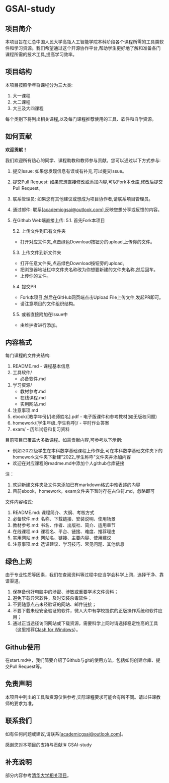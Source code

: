 
# GSAI-study

## 项目简介

本项目旨在汇总中国人民大学高瓴人工智能学院本科阶段各个课程所需的工具类软件和学习资源。我们希望通过这个开源协作平台,帮助学生更好地了解和准备各门课程所需的技术工具,提高学习效率。

## 项目结构

本项目按照学年将课程分为三大类:

1. 大一课程
2. 大二课程
3. 大三及大四课程

每个类别下将列出相关课程,以及每门课程推荐使用的工具、软件和自学资源。

## 如何贡献

**欢迎贡献！**

我们欢迎所有热心的同学、课程助教和教师参与贡献。您可以通过以下方式参与:

1. 提交Issue: 如果您发现信息有误或有补充,可以提交Issue。
2. 提交Pull Request: 如果您想直接修改或添加内容,可以Fork本仓库,修改后提交Pull Request。
3. 联系管理员: 如果您有其他建议或想成为项目协作者,请联系项目管理员。
4. 通过邮件: 联系[academicgsai@outlook.com],反映您想分享或反馈的内容。
5. 在Github Web端直接上传:
   5.1. 首先Fork本项目
   
   5.2. 上传文件到已有文件夹
   - 打开对应文件夹,点击绿色Download按钮旁的upload,上传你的文件。
   
   5.3. 上传文件到新文件夹
   - 打开任意文件夹,点击绿色Download按钮旁的upload。
   - 把浏览器地址栏中文件夹名称改为你想要新建的文件夹名称,然后回车。
   - 上传你的文件。
   
   5.4. 提交PR
   - Fork本项目,然后在GitHub网页端点击Upload File上传文件,发起PR即可。
   - 请注意项目的文件组织结构。
   
   5.5. 或者直接附加在Issue中
   - 由维护者进行添加。

## 内容格式

每门课程的文件夹结构:

1. README.md - 课程基本信息
2. 工具软件/
   - 必备软件.md
3. 学习资源/
   - 教材参考.md
   - 在线课程.md
   - 实用网站.md
4. 注意事项.md
5. ebook/[教学年份]/[老师姓名].pdf - 电子版课件和参考教材(如无版权问题)
6. homework/[学生年级_学生称呼]/ - 平时作业答案
7. exam/ - 历年试卷和复习资料


目前项目已覆盖大多数课程。如需贡献内容,可参考以下示例:
- 例如:2022级学生在本科数学基础课程上传作业,可在本科数学基础文件夹下的homework文件夹下新建"2022_学生称呼"文件夹并添加内容
- 欢迎在对应课程的readme.md中添加个人github仓库链接

注：
1. 欢迎新建文件夹及文件来添加已有markdown格式中难表述的内容
2. 目前ebook，homework，exam文件夹下暂时存在占位符.md，忽略即可




文件内容格式:

1. README.md: 课程简介、大纲、考核方式
2. 必备软件.md: 名称、下载链接、安装说明、使用场景
3. 教材参考.md: 书名、作者、出版社、简介、适用章节
4. 在线课程.md: 课程名、平台、链接、难度、推荐理由
5. 实用网站.md: 网站名、链接、主要内容、使用建议
6. 注意事项.md: 选课建议、学习技巧、常见问题、其他信息


## 绿色上网

由于专业性质等因素，我们在查阅资料等过程中应当学会科学上网，选择干净、靠谱渠道。

1. 保存备份好电脑中的涉密、涉敏或重要学术文件资料；
2. 避免下载异常软件，及时安装杀毒软件；
3. 不要随意点击未经验证的网站、邮件链接；
4. 不要下载未经安全验证的软件，微人大中有学校提供的正版操作系统和软件应用；
5. 通过正当途径访问网站或下载资源，需要科学上网时请选择稳定性高的工具（这里推荐[Clash for Windows](https://jiasupanda.com/clash-how-to)）。

## Github使用

在start.md中，我们简要介绍了Github与git的使用方法，包括如何创建仓库、提交Pull Request等。


  

## 免责声明

本项目中列出的工具和资源仅供参考,实际课程要求可能会有所不同。请以任课教师的要求为准。

## 联系我们

如有任何问题或建议,请联系[academicgsai@outlook.com]。

感谢您对本项目的支持与贡献!# GSAI-study

## 补充说明
部分内容参考[清华大学相关项目](https://github.com/Salensoft/thu-cst-cracker)。
